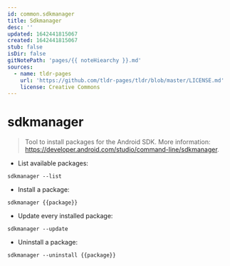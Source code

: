 ```yaml
---
id: common.sdkmanager
title: Sdkmanager
desc: ''
updated: 1642441815067
created: 1642441815067
stub: false
isDir: false
gitNotePath: 'pages/{{ noteHiearchy }}.md'
sources:
  - name: tldr-pages
    url: 'https://github.com/tldr-pages/tldr/blob/master/LICENSE.md'
    license: Creative Commons
---
```

# sdkmanager

> Tool to install packages for the Android SDK.
> More information: <https://developer.android.com/studio/command-line/sdkmanager>.

- List available packages:

`sdkmanager --list`

- Install a package:

`sdkmanager {{package}}`

- Update every installed package:

`sdkmanager --update`

- Uninstall a package:

`sdkmanager --uninstall {{package}}`

